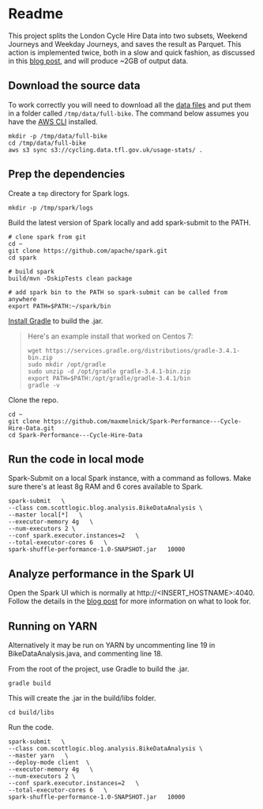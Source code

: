# Readme
This project splits the London Cycle Hire Data into two subsets, Weekend Journeys and Weekday Journeys, and saves the result as Parquet. This action is implemented twice, both in a slow and quick fashion, as discussed in this [blog post](https://matdeb-sl.github.io/blog/2018/03/20/apache-spark-performance.html), and will produce ~2GB of output data.

## Download the source data

To work correctly you will need to download all the [data files](http://cycling.data.tfl.gov.uk/) and put them in a folder called `/tmp/data/full-bike`. The command below assumes you have the [AWS CLI](https://docs.aws.amazon.com/cli/latest/userguide/installing.html) installed.

```
mkdir -p /tmp/data/full-bike
cd /tmp/data/full-bike
aws s3 sync s3://cycling.data.tfl.gov.uk/usage-stats/ .
```

## Prep the dependencies


Create a `tmp` directory for Spark logs.

```
mkdir -p /tmp/spark/logs
```

Build the latest version of Spark locally and add spark-submit to the PATH.

```
# clone spark from git
cd ~
git clone https://github.com/apache/spark.git
cd spark

# build spark
build/mvn -DskipTests clean package

# add spark bin to the PATH so spark-submit can be called from anywhere
export PATH=$PATH:~/spark/bin
```

[Install Gradle](https://gradle.org/install/) to build the .jar.

> Here's an example install that worked on Centos 7:
> ```
> wget https://services.gradle.org/distributions/gradle-3.4.1-bin.zip
> sudo mkdir /opt/gradle
> sudo unzip -d /opt/gradle gradle-3.4.1-bin.zip
> export PATH=$PATH:/opt/gradle/gradle-3.4.1/bin
> gradle -v
> ```

Clone the repo.

```
cd ~
git clone https://github.com/maxmelnick/Spark-Performance---Cycle-Hire-Data.git
cd Spark-Performance---Cycle-Hire-Data
```



## Run the code in local mode

Spark-Submit on a local Spark instance, with a command as follows. Make sure there's at least 8g RAM and 6 cores available to Spark.

```
spark-submit   \
--class com.scottlogic.blog.analysis.BikeDataAnalysis \
--master local[*]   \
--executor-memory 4g   \
--num-executors 2 \
--conf spark.executor.instances=2   \
--total-executor-cores 6   \
spark-shuffle-performance-1.0-SNAPSHOT.jar   10000
```


## Analyze performance in the Spark UI

Open the Spark UI which is normally at http://<INSERT_HOSTNAME>:4040. Follow the details in the [blog post](https://matdeb-sl.github.io/blog/2018/03/20/apache-spark-performance.html) for more information on what to look for.


## Running on YARN

Alternatively it may be run on YARN by uncommenting line 19 in BikeDataAnalysis.java, and commenting line 18.

From the root of the project, use Gradle to build the .jar.

```
gradle build
```

This will create the .jar in the build/libs folder.

```
cd build/libs
```

Run the code.

```
spark-submit   \
--class com.scottlogic.blog.analysis.BikeDataAnalysis \
--master yarn   \
--deploy-mode client  \
--executor-memory 4g   \
--num-executors 2 \
--conf spark.executor.instances=2   \
--total-executor-cores 6   \
spark-shuffle-performance-1.0-SNAPSHOT.jar   10000
```
